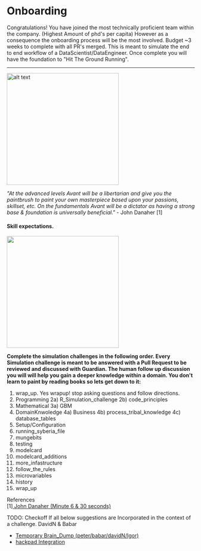 # Onboarding

Congratulations! You have joined the most technically proficient team within the company. (Highest Amount of phd's per capita) 
However as a consequence the onboarding process will be the most involved. Budget ~3 weeks to complete with all PR's merged. 
This is meant to simulate the end to end workflow of a DataScientist/DataEngineer. Once complete you will have the foundation
to "Hit The Ground Running". 

***
<img src="https://upload.wikimedia.org/wikipedia/commons/7/79/AC97-0295-13_a.jpeg" alt="alt text" width="300" height="300">

*"At the advanced levels Avant will be a libertarian and give you the paintbrush to paint your own masterpiece based upon your passions, skillset, etc. 
  On the fundamentals Avant will be a dictator as having a strong base & foundation is universally beneficial."* - John Danaher [1]


#### Skill expectations.
<img src="http://www.ibm.com/developerworks/library/os-datascience/figure1.png" width="300" height="300">

**Complete the simulation challenges in the following order. Every Simulation challenge is meant to be answered with a Pull Request to be reviewed and discussed with Guardian. 
The human follow up discussion you will will help you gain a deeper knowledge within a domain. You don't learn to paint by reading books so lets get down to it:**

1) wrap_up. Yes wrapup! stop asking questions and follow directions.
2) Programming
  2a) R_Simulation_challenge 
  2b) code_principles
3) Mathematical
  3a) GBM
4) DomainKnwoledge
  4a) Business 
  4b) process_tribal_knowledge
  4c) database_tables
5) Setup/Configuration
6) running_syberia_file
7) mungebits
8) testing
9) modelcard
10) modelcard_additions 
11) more_infastructure
12) follow_the_rules
13) microvariables
14) history
15) wrap_up



References  
  [1][ John Danaher (Minute 6 & 30 seconds)](https://www.youtube.com/watch?v=SpLKrhwGavU)

TODO:
Checkoff If all below suggestions are Incorporated in the context of a challenge. DavidN & Babar
  * [Temporary Brain_Dump (peter/babar/davidN/Igor)](https://docs.google.com/document/d/1lotfElPA7mgUxRZybu2uQ-W6VbppnHFMELV9GYzAkfM/edit)
  * [hackpad Integration](https://avantdatascience.hackpad.com/Start-Here-rmZTFkC8X3x) 


